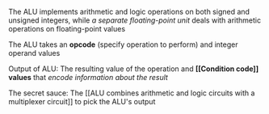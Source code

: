 The ALU implements arithmetic and logic operations on both signed and unsigned integers, while *a separate floating-point unit* deals with arithmetic operations on floating-point values

The ALU takes an **opcode** (specify operation to perform) and integer operand values

Output of ALU: The resulting value of the operation and **[[Condition code]] values** that *encode information about the result*

The secret sauce: The [[ALU combines arithmetic and logic circuits with a multiplexer circuit]] to pick the ALU's output